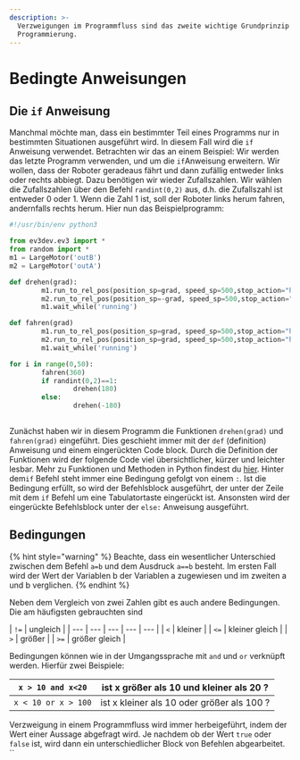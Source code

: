 ```yaml
---
description: >-
  Verzweigungen im Programmfluss sind das zweite wichtige Grundprinzip der
  Programmierung.
---
```


# Bedingte Anweisungen

## Die `if` Anweisung

Manchmal möchte man, dass ein bestimmter Teil eines Programms nur in bestimmten Situationen ausgeführt wird. In diesem Fall wird die `if` Anweisung verwendet. Betrachten wir das an einem Beispiel: Wir werden das letzte Programm verwenden, und um die `if`Anweisung erweitern. Wir wollen, dass der Roboter geradeaus fährt und dann zufällig entweder links oder rechts abbiegt. Dazu benötigen wir wieder Zufallszahlen. Wir wählen die Zufallszahlen über den Befehl `randint(0,2)` aus, d.h. die Zufallszahl ist entweder 0 oder 1. Wenn die Zahl 1 ist, soll der Roboter links herum fahren, andernfalls rechts herum. Hier nun das Beispielprogramm:

```python
#!/usr/bin/env python3

from ev3dev.ev3 import *
from random import *
m1 = LargeMotor('outB')
m2 = LargeMotor('outA')

def drehen(grad):
        m1.run_to_rel_pos(position_sp=grad, speed_sp=500,stop_action="hold")
        m2.run_to_rel_pos(position_sp=-grad, speed_sp=500,stop_action="hold")
        m1.wait_while('running')        

def fahren(grad)
        m1.run_to_rel_pos(position_sp=grad, speed_sp=500,stop_action="hold")
        m2.run_to_rel_pos(position_sp=grad, speed_sp=500,stop_action="hold")
        m1.wait_while('running') 

for i in range(0,50):       
        fahren(360)
        if randint(0,2)==1:
                drehen(180)        
        else:
                drehen(-180)        
                
```

Zunächst haben wir in diesem Programm die Funktionen `drehen(grad)` und `fahren(grad)` eingeführt. Dies geschieht immer mit der `def` \(definition\) Anweisung und einem eingerückten Code block. Durch die Definition der Funktionen wird der folgende Code viel übersichtlicher, kürzer und leichter lesbar. Mehr zu Funktionen und Methoden in Python findest du [hier](https://www.python-kurs.eu/python3_funktionen.php). Hinter dem`if` Befehl steht immer eine Bedingung gefolgt von einem `:`. Ist die Bedingung erfüllt, so wird der Befehlsblock ausgeführt, der unter der Zeile mit dem `if` Befehl um eine Tabulatortaste eingerückt ist. Ansonsten wird der eingerückte Befehlsblock unter der `else:` Anweisung ausgeführt. 

## Bedingungen

{% hint style="warning" %}
Beachte, dass ein wesentlicher Unterschied zwischen dem Befehl `a=b` und dem Ausdruck  `a==b` besteht. Im ersten Fall wird der Wert der Variablen b der Variablen a zugewiesen und im zweiten a und b verglichen.
{% endhint %}

 Neben dem Vergleich von zwei Zahlen gibt es auch andere Bedingungen. Die am häufigsten gebrauchten sind

| `!=` | ungleich |
| --- | --- | --- | --- | --- |
| `<` | kleiner |
| `<=` | kleiner gleich |
| `>` | größer |
| `>=` | größer gleich |

Bedingungen können wie in der Umgangssprache mit `and` und `or` verknüpft werden. Hierfür zwei Beispiele:

| `x > 10 and x<20` | ist x größer als 10 und kleiner als 20 ? |
| --- | --- |
| `x < 10 or x > 100` | ist x kleiner als 10 oder größer als 100 ? |

Verzweigung in einem Programmfluss wird immer herbeigeführt, indem der Wert einer Aussage abgefragt wird. Je nachdem ob der Wert `true` oder `false` ist, wird dann ein unterschiedlicher Block von Befehlen abgearbeitet.  ``      

